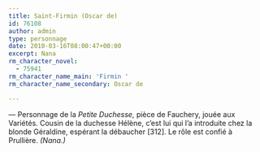 ```yaml
---
title: Saint-Firmin (Oscar de)
id: 76108
author: admin
type: personnage
date: 2010-03-16T08:00:47+00:00
excerpt: Nana
rm_character_novel:
  - 75941
rm_character_name_main: 'Firmin '
rm_character_name_secondary: Oscar de

---
```

— Personnage de la _Petite Duchesse,_ pièce de Fauchery, jouée aux Variétés. Cousin de la duchesse Hélène, c&rsquo;est lui qui l&rsquo;a introduite chez la blonde Géraldine, espérant la débaucher [312]. Le rôle est confié à Prullière. _(Nana.)_